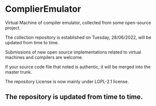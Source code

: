# ComplierEmulator
Virtual Machine of compiler emulator, collected from some open-source project.

The collection repository is established on Tuesday, 28/06/2022, will be updated from time to time. 

Submissions of new open source implementations related to virtual machines and compilers are welcome. 

If your source code file that noted is authentic, it will be merged into the master trunk.

The repository License is now mainly under  LGPL-2.1 license.
 
 ## The repository is updated from time to time.

